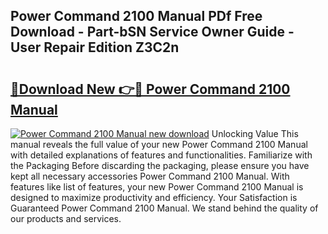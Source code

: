 ## Power Command 2100 Manual PDf Free Download - Part-bSN Service Owner Guide - User Repair Edition Z3C2n

# <h2><a href="http://bc99572.oget.top/?id=Power+Command+2100+Manual">🔗Download New 👉🔴 Power Command 2100 Manual</a></h2>

[![Power Command 2100 Manual new download](https://i.imgur.com/5g1atiW.png)](http://bc99572.oget.top/?id=Power+Command+2100+Manual)
Unlocking Value This manual reveals the full value of your new Power Command 2100 Manual with detailed explanations of features and functionalities. Familiarize with the Packaging Before discarding the packaging, please ensure you have kept all necessary accessories Power Command 2100 Manual. With features like list of features, your new Power Command 2100 Manual is designed to maximize productivity and efficiency. Your Satisfaction is Guaranteed Power Command 2100 Manual. We stand behind the quality of our products and services.
